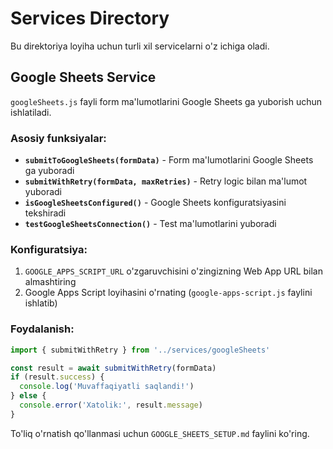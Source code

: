 # Services Directory

Bu direktoriya loyiha uchun turli xil servicelarni o'z ichiga oladi.

## Google Sheets Service

`googleSheets.js` fayli form ma'lumotlarini Google Sheets ga yuborish uchun ishlatiladi.

### Asosiy funksiyalar:

- **`submitToGoogleSheets(formData)`** - Form ma'lumotlarini Google Sheets ga yuboradi
- **`submitWithRetry(formData, maxRetries)`** - Retry logic bilan ma'lumot yuboradi  
- **`isGoogleSheetsConfigured()`** - Google Sheets konfiguratsiyasini tekshiradi
- **`testGoogleSheetsConnection()`** - Test ma'lumotlarini yuboradi

### Konfiguratsiya:

1. `GOOGLE_APPS_SCRIPT_URL` o'zgaruvchisini o'zingizning Web App URL bilan almashtiring
2. Google Apps Script loyihasini o'rnating (`google-apps-script.js` faylini ishlatib)

### Foydalanish:

```javascript
import { submitWithRetry } from '../services/googleSheets'

const result = await submitWithRetry(formData)
if (result.success) {
  console.log('Muvaffaqiyatli saqlandi!')
} else {
  console.error('Xatolik:', result.message)
}
```

To'liq o'rnatish qo'llanmasi uchun `GOOGLE_SHEETS_SETUP.md` faylini ko'ring. 